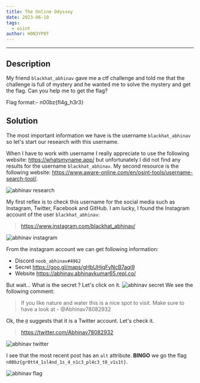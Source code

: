 ```yaml
---
title: The Online Odyssey
date: 2023-06-10
tags:
  - osint
author: H0N3YP0T
---
```


___

## Description

My friend `blackhat_abhinav` gave me a ctf challenge and told me that the challenge is full of mystery and he wanted me
to solve the mystery and get the flag. Can you help me to get the flag?

Flag format:- n00bz{fl4g_h3r3}

## Solution

The most important information we have is the username `blackhat_abhinav` so let's start our research with this
username.

When I have to work with username I really appreciate to use the following website: https://whatsmyname.app/ but
unfortunately
I did not find any results for the username `blackhat_abhinav`. My second resource is the following
website: https://www.aware-online.com/en/osint-tools/username-search-tool/.

![abhinav research](/images/n00bzctf_2023/abhinav1.png)

My first reflex is to check this username for the social media such as Instagram, Twitter, Facebook and GitHub.
I am lucky, I found the Instagram account of the user `blackhat_abhinav`:

> https://www.instagram.com/blackhat_abhinav/

![abhinav instagram](/images/n00bzctf_2023/instagram.png)

From the instagram account we can get following information:

- Discord `noob_abhinav#4962`
- Secret https://goo.gl/maps/gHbUHjqFyNcB7aqi9
- Website https://abhinav.abhinavkumar65.repl.co/

But wait...
What is the secret ? Let's click on it.
![abhinav secret](/images/n00bzctf_2023/secret.png)
We see the following comment:
> If you like nature and water this is a nice spot to visit. Make sure to have a look at - @Abhinav78082932

Ok, the `@` suggests that it is a Twitter account. Let's check it.

> https://twitter.com/Abhinav78082932

![abhinav twitter](/images/n00bzctf_2023/twitter.png)

I see that the most recent post has an `alt` attribute.
**BINGO** we go the flag `n00bz{gr0tt4_1sl4nd_1s_4_n1c3_pl4c3_t0_v1s1t}`.

![abhinav flag](/images/n00bzctf_2023/abhinav_flag.png)
